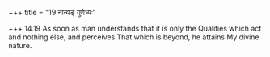 +++
title = "19 नान्यङ् गुणेभ्यः"

+++
14.19 As soon as man understands that it is only the Qualities which act
and nothing else, and perceives That which is beyond, he attains My
divine nature.

